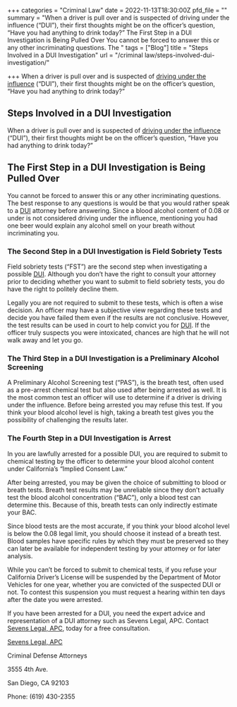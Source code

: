 +++
categories = "Criminal Law"
date = 2022-11-13T18:30:00Z
pfd_file = ""
summary = "When a driver is pull over and is suspected of driving under the influence (“DUI”), their first thoughts might be on the officer’s question, “Have you had anything to drink today?” The First Step in a DUI Investigation is Being Pulled Over You cannot be forced to answer this or any other incriminating questions. The "
tags = ["Blog"]
title = "Steps Involved in a DUI Investigation"
url = "/criminal law/steps-involved-dui-investigation/"

+++
When a driver is pull over and is suspected of [driving under the influence](https://www.sevenslegal.com/san-diego-dui-defense-lawyer/ "San Diego DUI Defense Lawyer") (“DUI”), their first thoughts might be on the officer’s question, “Have you had anything to drink today?”

## Steps Involved in a DUI Investigation

When a driver is pull over and is suspected of [driving under the influence](https://www.sevenslegal.com/san-diego-dui-defense-lawyer/ "San Diego DUI Defense Lawyer") (“DUI”), their first thoughts might be on the officer’s question, “Have you had anything to drink today?”

## The First Step in a DUI Investigation is Being Pulled Over

You cannot be forced to answer this or any other incriminating questions. The best response to any questions is would be that you would rather speak to a [DUI](https://www.sevenslegal.com/san-diego-dui-defense-lawyer/ "San Diego DUI Defense Lawyer") attorney before answering. Since a blood alcohol content of 0.08 or under is not considered driving under the influence, mentioning you had one beer would explain any alcohol smell on your breath without incriminating you.

### The Second Step in a DUI Investigation is Field Sobriety Tests

Field sobriety tests (“FST”) are the second step when investigating a possible [DUI](https://www.sevenslegal.com/san-diego-dui-defense-lawyer/ "San Diego DUI Defense Lawyer"). Although you don’t have the right to consult your attorney prior to deciding whether you want to submit to field sobriety tests, you do have the right to politely decline them.

Legally you are not required to submit to these tests, which is often a wise decision. An officer may have a subjective view regarding these tests and decide you have failed them even if the results are not conclusive. However, the test results can be used in court to help convict you for [DUI](https://www.sevenslegal.com/san-diego-dui-defense-lawyer/ "San Diego DUI Defense Lawyer"). If the officer truly suspects you were intoxicated, chances are high that he will not walk away and let you go.

### The Third Step in a DUI Investigation is a Preliminary Alcohol Screening

A Preliminary Alcohol Screening test (“PAS”), is the breath test, often used as a pre-arrest chemical test but also used after being arrested as well. It is the most common test an officer will use to determine if a driver is driving under the influence. Before being arrested you may refuse this test. If you think your blood alcohol level is high, taking a breath test gives you the possibility of challenging the results later.

### The Fourth Step in a DUI Investigation is Arrest

In you are lawfully arrested for a possible DUI, you are required to submit to chemical testing by the officer to determine your blood alcohol content under California’s “Implied Consent Law.”

After being arrested, you may be given the choice of submitting to blood or breath tests. Breath test results may be unreliable since they don’t actually test the blood alcohol concentration (“BAC”), only a blood test can determine this. Because of this, breath tests can only indirectly estimate your BAC.

Since blood tests are the most accurate, if you think your blood alcohol level is below the 0.08 legal limit, you should choose it instead of a breath test. Blood samples have specific rules by which they must be preserved so they can later be available for independent testing by your attorney or for later analysis.

While you can’t be forced to submit to chemical tests, if you refuse your California Driver’s License will be suspended by the Department of Motor Vehicles for one year, whether you are convicted of the suspected DUI or not. To contest this suspension you must request a hearing within ten days after the date you were arrested.

If you have been arrested for a DUI, you need the expert advice and representation of a DUI attorney such as Sevens Legal, APC. Contact [Sevens Legal, APC](https://www.sevenslegal.com/ "Sevens Legal, APC"), today for a free consultation.

[Sevens Legal, APC](https://www.sevenslegal.com/ "Sevens Legal, APC")

Criminal Defense Attorneys

3555 4th Ave.

San Diego, CA 92103

Phone: (619) 430-2355